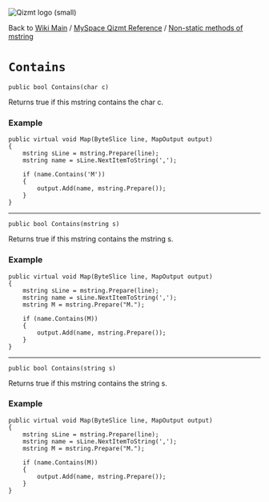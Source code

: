 <a href='Hidden comment: Image:'></a><img src='http://qizmt.googlecode.com/svn/wiki/images/Qizmt_logo_small.png' alt='Qizmt logo (small)' />

Back to <a href='Hidden comment: Link:'></a>[Wiki Main](Main.md) / [MySpace Qizmt Reference](MySpaceQizmtReference.md) / [Non-static methods of mstring](MySpaceQizmtReferenceMStringMethods.md)



# `Contains` #
`public bool Contains(char c)`

Returns true if this mstring contains the char c.

### Example ###
```
public virtual void Map(ByteSlice line, MapOutput output)
{
    mstring sLine = mstring.Prepare(line);
    mstring name = sLine.NextItemToString(',');

    if (name.Contains('M'))
    {
        output.Add(name, mstring.Prepare());
    }
} 
```

---




`public bool Contains(mstring s)`

Returns true if this mstring contains the mstring s.

### Example ###
```
public virtual void Map(ByteSlice line, MapOutput output)
{
    mstring sLine = mstring.Prepare(line);
    mstring name = sLine.NextItemToString(',');
    mstring M = mstring.Prepare("M.");

    if (name.Contains(M))
    {
        output.Add(name, mstring.Prepare());
    }
} 
```

---




`public bool Contains(string s)`

Returns true if this mstring contains the string s.

### Example ###
```
public virtual void Map(ByteSlice line, MapOutput output)
{
    mstring sLine = mstring.Prepare(line);
    mstring name = sLine.NextItemToString(',');
    mstring M = mstring.Prepare("M.");

    if (name.Contains(M))
    {
        output.Add(name, mstring.Prepare());
    }
} 
```